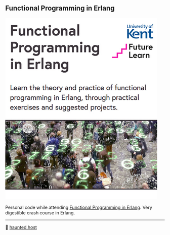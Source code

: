 ## Functional Programming in Erlang

[![Course Screenshot](course-screenshot.jpg)](https://www.futurelearn.com/courses/functional-programming-erlang)

Personal code while attending [Functional Programming in Erlang](https://www.futurelearn.com/courses/functional-programming-erlang). Very digestible crash course in Erlang.

---
👻 [haunted.host](https://www.haunted.host)
